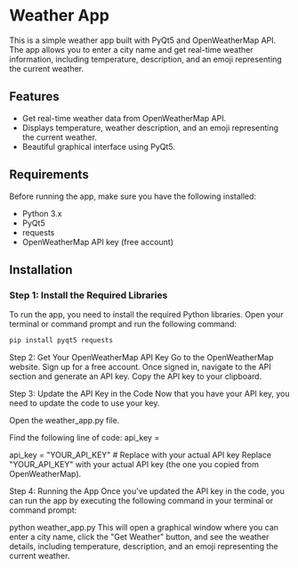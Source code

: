 # Weather App

This is a simple weather app built with PyQt5 and OpenWeatherMap API. The app allows you to enter a city name and get real-time weather information, including temperature, description, and an emoji representing the current weather.

## Features

- Get real-time weather data from OpenWeatherMap API.
- Displays temperature, weather description, and an emoji representing the current weather.
- Beautiful graphical interface using PyQt5.

## Requirements

Before running the app, make sure you have the following installed:

- Python 3.x
- PyQt5
- requests
- OpenWeatherMap API key (free account)

## Installation

### Step 1: Install the Required Libraries

To run the app, you need to install the required Python libraries. Open your terminal or command prompt and run the following command:

```bash
pip install pyqt5 requests
```
Step 2: Get Your OpenWeatherMap API Key
Go to the OpenWeatherMap website.
Sign up for a free account.
Once signed in, navigate to the API section and generate an API key.
Copy the API key to your clipboard.

Step 3: Update the API Key in the Code
Now that you have your API key, you need to update the code to use your key.

Open the weather_app.py file.

Find the following line of code: api_key = 

api_key = "YOUR_API_KEY"  # Replace with your actual API key
Replace "YOUR_API_KEY" with your actual API key (the one you copied from OpenWeatherMap).

Step 4: Running the App
Once you've updated the API key in the code, you can run the app by executing the following command in your terminal or command prompt:

python weather_app.py
This will open a graphical window where you can enter a city name, click the "Get Weather" button, and see the weather details, including temperature, description, and an emoji representing the current weather.

